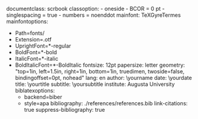 documentclass: scrbook
classoption:
    - oneside
    - BCOR = 0 pt
    - singlespacing = true 
    - numbers = noenddot
mainfont: TeXGyreTermes
mainfontoptions:
- Path=fonts/
- Extension=.otf
- UprightFont=*-regular
- BoldFont=*-bold
- ItalicFont=*-italic
- BoldItalicFont=*-BoldItalic
fontsize: 12pt
papersize: letter
geometry: "top=1in, left=1.5in, right=1in, bottom=1in, truedimen, twoside=false, bindingoffset=0pt, nohead"
lang: en
author: \yourname
date: \yourdate
title: \yourtitle
subtitle: \yoursubtitle
institute: Augusta University
biblatexoptions:
    - backend=biber
    - style=apa
bibliography: ./references/references.bib
link-citations: true
suppress-bibliography: true
